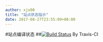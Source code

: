 ```yaml
---
author: xjx00
title: "站点状态指示"
date: 2017-08-27T23:55:09+08:00
---
```

#站点编译状态
##[![Build Status](https://travis-ci.org/xjx00/blog.svg?branch=source)](https://travis-ci.org/xjx00/blog) By Travis-CI
